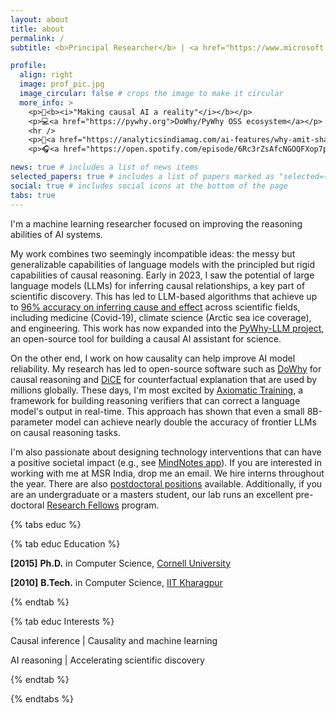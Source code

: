 ```yaml
---
layout: about
title: about
permalink: /
subtitle: <b>Principal Researcher</b> | <a href="https://www.microsoft.com/en-us/research/lab/microsoft-research-india/">Microsoft Research India</a>

profile:
  align: right
  image: prof_pic.jpg
  image_circular: false # crops the image to make it circular
  more_info: >
    <p>🚀<b><i>"Making causal AI a reality"</i></b></p>
    <p>💻<a href="https://pywhy.org">DoWhy/PyWhy OSS ecosystem</a></p>
    <hr />
    <p>📖<a href="https://analyticsindiamag.com/ai-features/why-amit-sharma-created-dowhy/">Why Amit Sharma created DoWhy</a></p>
    <p>🎧<a href="https://open.spotify.com/episode/6Rc3rZsAfcNGOQFXop7p0P">Causal Science|Humans of AI</a></p>

news: true # includes a list of news items
selected_papers: true # includes a list of papers marked as "selected={true}"
social: true # includes social icons at the bottom of the page
tabs: true
---
```


I'm a machine learning researcher focused on improving the reasoning abilities of AI systems.

My work combines two seemingly incompatible ideas: the messy but generalizable capabilities of language models with the principled but rigid capabilities of causal reasoning. Early in 2023, I saw the potential of large language models (LLMs) for inferring causal relationships, a key part of scientific discovery. This has led to LLM-based algorithms that achieve up to [96% accuracy on inferring cause and effect](https://arxiv.org/abs/2305.00050) across scientific fields, including medicine (Covid-19), climate science (Arctic sea ice coverage), and engineering. This work has now expanded into the [PyWhy-LLM project](https://github.com/py-why/pywhyllm), an open-source tool for building a causal AI assistant for science.

On the other end, I work on how causality can help improve AI model reliability. My research has led to open-source software such as [DoWhy](https://github.com/py-why/dowhy) for causal reasoning and [DiCE](https://github.com/interpretml/DiCE/) for counterfactual explanation that are used by millions globally. These days, I'm most excited by [Axiomatic Training](https://arxiv.org/abs/2407.07612), a framework for building reasoning verifiers that can correct a language model's output in real-time. This approach has shown that even a small 8B-parameter model can achieve nearly double the accuracy of frontier LLMs on causal reasoning tasks.

I'm also passionate about designing technology interventions that can have a positive societal impact (e.g., see [MindNotes app](https://mindnotes.nimhans.ac.in/)).
If you are interested in working with me at MSR India, drop me an email. We hire interns throughout the year. There are also [postdoctoral positions](https://www.microsoft.com/en-us/research/msr-india-hiring/) available. Additionally,
if you are an undergraduate or a masters student, <!--you can additionally apply to the pre-doctoral [Research Fellowship](link-to-rf) program.-->
our lab runs an excellent pre-doctoral [Research Fellows](https://www.microsoft.com/en-us/research/academic-program/research-fellows-program-at-microsoft-research-india/) program.

{% tabs educ %}

{% tab educ Education %}

<b>[2015]</b> <b>Ph.D.</b> in Computer Science,
<a href="#">Cornell University</a>

<b>[2010]</b> <b>B.Tech.</b> in Computer Science,
<a href="#">IIT Kharagpur</a>

{% endtab %}

{% tab educ Interests %}

Causal inference \| Causality and machine learning

AI reasoning \| Accelerating scientific discovery

{% endtab %}

{% endtabs %}
